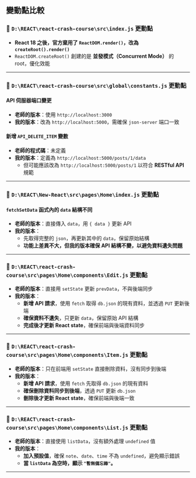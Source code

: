 ## 變動點比較  

### 📝 `D:\REACT\react-crash-course\src\index.js` 更動點  
- **React 18 之後，官方棄用了 `ReactDOM.render()`，改為 `createRoot().render()`**  
- `ReactDOM.createRoot()` 創建的是 **並發模式（Concurrent Mode）** 的 root，優化效能  

---

### 📝 `D:\REACT\react-crash-course\src\global\constants.js` 更動點  
#### **API 伺服器端口變更**  
- **老師的版本**：使用 `http://localhost:3000`  
- **我的版本**：改為 `http://localhost:5000`，需確保 `json-server` 端口一致  

#### **新增 `API_DELETE_ITEM` 變數**  
- **老師的程式碼**：未定義  
- **我的版本**：定義為 `http://localhost:5000/posts/1/data`  
  - 但可能應該改為 `http://localhost:5000/posts/1` 以符合 **RESTful API** 規範  

---

### 📝 `D:\REACT\New-React\src\pages\Home\index.js` 更動點  
#### **`fetchSetData` 函式內的 `data` 結構不同**  
- **老師的版本**：直接傳入 `data`，用 `{ data }` 更新 API  
- **我的版本**：  
  - 先取得完整的 `json`，再更新其中的 `data`，保留原始結構  
  - **功能上差異不大，但我的版本確保 API 結構不變，以避免資料遺失問題**  

---

### 📝 `D:\REACT\react-crash-course\src\pages\Home\components\Edit.js` 更動點  
- **老師的版本**：直接用 `setState` 更新 `prevData`，不與後端同步  
- **我的版本**：  
  - **新增 API 請求**，使用 `fetch` 取得 `db.json` 的現有資料，並透過 `PUT` 更新後端  
  - **確保資料不遺失**，只更新 `data`，保留原始 API 結構  
  - **完成後才更新 React state**，確保前端與後端資料同步  

---

### 📝 `D:\REACT\react-crash-course\src\pages\Home\components\Item.js` 更動點  
- **老師的版本**：只在前端用 `setState` 直接刪除資料，沒有同步到後端  
- **我的版本**：  
  - **新增 API 請求**，使用 `fetch` 先取得 `db.json` 的現有資料  
  - **確保刪除資料同步到後端**，透過 `PUT` 更新 `db.json`  
  - **刪除後才更新 React state**，確保前端與後端一致  

---

### 📝 `D:\REACT\react-crash-course\src\pages\Home\components\List.js` 更動點  
- **老師的版本**：直接使用 `listData`，沒有額外處理 `undefined` 值  
- **我的版本**：  
  - **加入預設值**，確保 `note`、`date`、`time` 不為 `undefined`，避免顯示錯誤  
  - **當 `listData` 為空時，顯示 `"暫無備忘錄"`。**  

---
